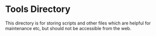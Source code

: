 # Tools Directory

This directory is for storing scripts and other files which are helpful for maintenance etc, but should not be accessible from the web.
